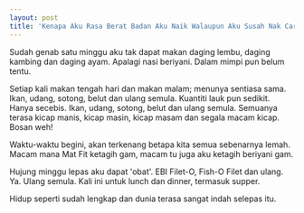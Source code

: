 ```yaml
---
layout: post
title: 'Kenapa Aku Rasa Berat Badan Aku Naik Walaupun Aku Susah Nak Cari Makan?'
---
```


Sudah genab satu minggu aku tak dapat makan daging lembu, daging kambing dan daging ayam. Apalagi nasi beriyani. Dalam mimpi pun belum tentu.

Setiap kali makan tengah hari dan makan malam; menunya sentiasa sama. Ikan, udang, sotong, belut dan ulang semula. Kuantiti lauk pun sedikit. Hanya secebis. Ikan, udang, sotong, belut dan ulang semula. Semuanya terasa kicap manis, kicap masin, kicap masam dan segala macam kicap. Bosan weh!

Waktu-waktu begini, akan terkenang betapa kita semua sebenarnya lemah. Macam mana Mat Fit ketagih gam, macam tu juga aku ketagih beriyani gam.

Hujung minggu lepas aku dapat 'obat'. EBI Filet-O, Fish-O Filet dan ulang.  
Ya. Ulang semula. Kali ini untuk lunch dan dinner, termasuk supper.  

Hidup seperti sudah lengkap dan dunia terasa sangat indah selepas itu.
